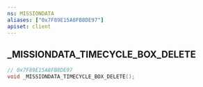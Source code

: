```yaml
---
ns: MISSIONDATA
aliases: ["0x7F89E15A8FB8DE97"]
apiset: client
---
```

## _MISSIONDATA_TIMECYCLE_BOX_DELETE

```c
// 0x7F89E15A8FB8DE97
void _MISSIONDATA_TIMECYCLE_BOX_DELETE();
```